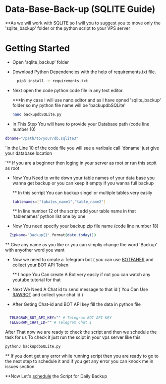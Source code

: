 # Data-Base-Back-up (SQLITE Guide)
 **As we will work with SQLITE so I will you to suggest you to move only the 'sqlite_backup' folder or the python script to your VPS server
<h1>Getting Started</h1>

- Open 'sqlite_backup' folder
- Download Python Dependencies with the help of requirements.txt file.

  ```bash
    pip3 install -r requirements.txt
  ```
- Next open the code python code file in any text editor.

  ***In my case I will use nano editor and as I have opned 'sqlite_backup' folder so my python file name will be 'backupdbSQLite'

   ```bash
   nano backupdbSQLite.py
   ```
- In This Step You will have to provide your Database path (code line number 10)

```bash
dbname="/path/to/your/db.sqlite3"
```
`In the Line 10 of the code file you will see a varibale call 'dbname' just give your database location

`** If you are a beginner then loging in your server as root or run this scpit as root 

- Now You Need to write down your table names of your data base you wanna  get backup or you can keep it empty if you wanna full backup

  ** In this scrript You can backup singel or multiple tables very easily

   ```bash
   tablenames=["tabales_name1","table_name2"]
   ```

   ** In line number 12 of the script add your table name in that 'tablenames' python list one by one
- Now You need specify your backup zip file name (code line number 18)

```bash
  ZipName="Backup{}".format(date.today())
```
** Give any name as you like or you can simpliy change the word 'Backup' with anyother word you want

  - Now we need to create a Telegram bot ( you can use [BOTFAHER](https://t.me/BotFather) and collect your BOT API Token

      ** I hope You Can create A Bot very easily if not you can watch any youtube tutorial for that

- Next We Need A Chat id to send message to that id ( You Can Use [RAWBOT](https://t.me/raw_data_bot) and collect your chat id )
- After Geting Chat-id and BOT API key fill the data in python file

```bash

  TELEGRAM_BOT_API_KEY="" # Telegram BOT API KEY
  TELEGRAM_CHAT_ID="" # Telegram Chat I

```

After That now we are ready to check the script and then we schedule the task for us
To check it just run the scipt in your vps server like this

```bash
python3 backupdbSQLite.py
```
 ** If you dont get any error while running script then you are ready to go to the next step to schedule it and if you get any error you can knock me in issues section
   
**Now Let's [schedule](../schedule.md) the Script for Daily Backup
